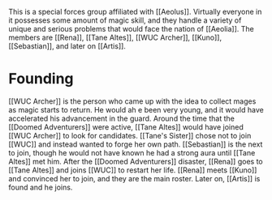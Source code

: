 This is a special forces group affiliated with [[Aeolus]]. Virtually everyone in it possesses some amount of magic skill, and they handle a variety of unique and serious problems that would face the nation of [[Aeolia]].
The members are [[Rena]], [[Tane Altes]], [[WUC Archer]], [[Kuno]], [[Sebastian]], and later on [[Artis]].
# Founding
[[WUC Archer]] is the person who came up with the idea to collect mages as magic starts to return. He would ah e been very young, and it would have accelerated his advancement in the guard. Around the time that the [[Doomed Adventurers]] were active, [[Tane Altes]] would have joined [[WUC Archer]] to look for candidates. [[Tane's Sister]] chose not to join [[WUC]] and instead wanted to forge her own path. [[Sebastian]] is the next to join, though he would not have known he had a strong aura until [[Tane Altes]] met him. After the [[Doomed Adventurers]] disaster, [[Rena]] goes to [[Tane Altes]] and joins [[WUC]] to restart her life. [[Rena]] meets [[Kuno]] and convinced her to join, and they are the main roster. Later on, [[Artis]] is found and he joins.
